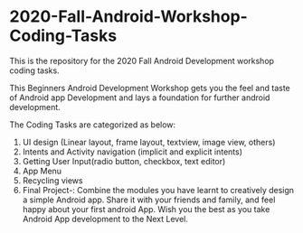 # 2020-Fall-Android-Workshop-Coding-Tasks
This is the repository for the 2020 Fall Android Development workshop coding tasks.

This Beginners Android Development Workshop gets you the feel and taste of Android app Development 
and lays a foundation for further android development.

The Coding Tasks are categorized as below:
1. UI design (Linear layout, frame layout, textview, image view, others)
2. Intents and Activity navigation (implicit and explicit intents)
3. Getting User Input(radio button, checkbox, text editor)
4. App Menu
5. Recycling views 
6. Final Project-: Combine the modules you have learnt to creatively design a simple Android app.
Share it with your friends and family, and feel happy about your first android App. 
Wish you the best as you take Android App development to the Next Level.

